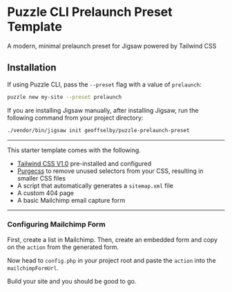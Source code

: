 # Puzzle CLI Prelaunch Preset Template

A modern, minimal prelaunch preset for Jigsaw powered by Tailwind CSS

## Installation

If using Puzzle CLI, pass the `--preset` flag with a value of `prelaunch`:

```bash
puzzle new my-site --preset prelaunch
```

If you are installing Jigsaw manually, after installing Jigsaw, run the following command from your project directory:

```bash
./vendor/bin/jigsaw init geoffselby/puzzle-prelaunch-preset
```

---

This starter template comes with the following.

- [Tailwind CSS V1.0](https://tailwindcss.com) pre-installed and configured
- [Purgecss](https://www.purgecss.com/) to remove unused selectors from your CSS, resulting in smaller CSS files
- A script that automatically generates a `sitemap.xml` file
- A custom 404 page
- A basic Mailchimp email capture form

---

### Configuring Mailchimp Form

First, create a list in Mailchimp. Then, create an embedded form and copy on the `action` from the generated form.

Now head to `config.php` in your project root and paste the `action` into the `mailchimpFormUrl`.

Build your site and you should be good to go.

